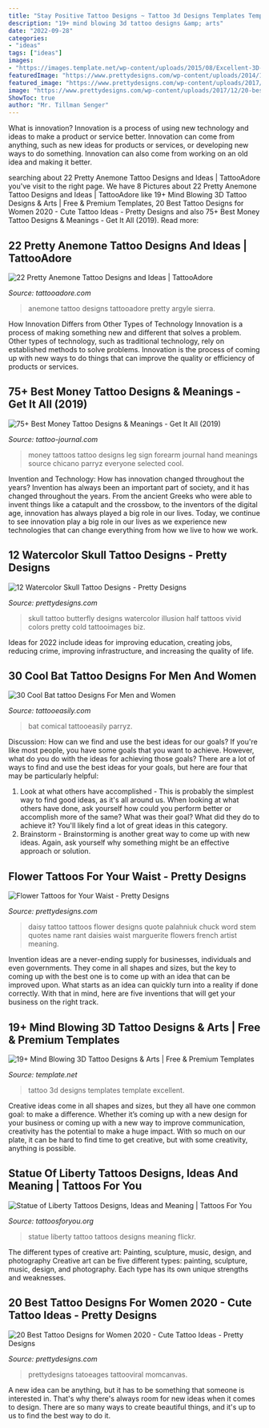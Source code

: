```yaml
---
title: "Stay Positive Tattoo Designs ~ Tattoo 3d Designs Templates Template Excellent"
description: "19+ mind blowing 3d tattoo designs &amp; arts"
date: "2022-09-28"
categories:
- "ideas"
tags: ["ideas"]
images:
- "https://images.template.net/wp-content/uploads/2015/08/Excellent-3D-Tattoo-Design.jpg"
featuredImage: "https://www.prettydesigns.com/wp-content/uploads/2014/12/Butterfly-Skull-Tattoo.jpg"
featured_image: "https://www.prettydesigns.com/wp-content/uploads/2017/12/20-best-tattoo-designs-for-women-2018-cute-tattoo-ideas-1.jpg"
image: "https://www.prettydesigns.com/wp-content/uploads/2017/12/20-best-tattoo-designs-for-women-2018-cute-tattoo-ideas-1.jpg"
ShowToc: true
author: "Mr. Tillman Senger"
---
```



What is innovation?
Innovation is a process of using new technology and ideas to make a product or service better. Innovation can come from anything, such as new ideas for products or services, or developing new ways to do something. Innovation can also come from working on an old idea and making it better.

	

		
searching about 22 Pretty Anemone Tattoo Designs and Ideas | TattooAdore you've visit to the right page. We have 8 Pictures about 22 Pretty Anemone Tattoo Designs and Ideas | TattooAdore like 19+ Mind Blowing 3D Tattoo Designs &amp; Arts | Free &amp; Premium Templates, 20 Best Tattoo Designs for Women 2020 - Cute Tattoo Ideas - Pretty Designs and also 75+ Best Money Tattoo Designs &amp; Meanings - Get It All (2019). Read more:
		
    
## 22 Pretty Anemone Tattoo Designs And Ideas | TattooAdore

<img loading=lazy src="http://tattooadore.com/wp-content/uploads/2018/05/Anemone-Tattoo-17.jpg" onerror="this.onerror=null;this.src='https://tse4.mm.bing.net/th?id=OIP.WOJYifIedzmfQZyM_f22vQHaJQ&amp;pid=15.1';" alt="22 Pretty Anemone Tattoo Designs and Ideas | TattooAdore">

_Source: tattooadore.com_

>anemone tattoo designs tattooadore pretty argyle sierra. 

	

How Innovation Differs from Other Types of Technology
Innovation is a process of making something new and different that solves a problem. Other types of technology, such as traditional technology, rely on established methods to solve problems. Innovation is the process of coming up with new ways to do things that can improve the quality or efficiency of products or services.

    
## 75+ Best Money Tattoo Designs &amp; Meanings - Get It All (2019)

<img loading=lazy src="https://tattoo-journal.com/wp-content/uploads/2016/12/Money-Tattoo-64-650x650.jpg" onerror="this.onerror=null;this.src='https://tse1.mm.bing.net/th?id=OIP.IqM5-Lh0P35SMbVNcxHQIgHaHa&amp;pid=15.1';" alt="75+ Best Money Tattoo Designs &amp; Meanings - Get It All (2019)">

_Source: tattoo-journal.com_

>money tattoos tattoo designs leg sign forearm journal hand meanings source chicano parryz everyone selected cool. 

	

Invention and Technology: How has innovation changed throughout the years?
Invention has always been an important part of society, and it has changed throughout the years. From the ancient Greeks who were able to invent things like a catapult and the crossbow, to the inventors of the digital age, innovation has always played a big role in our lives. Today, we continue to see innovation play a big role in our lives as we experience new technologies that can change everything from how we live to how we work.

    
## 12 Watercolor Skull Tattoo Designs - Pretty Designs

<img loading=lazy src="https://www.prettydesigns.com/wp-content/uploads/2014/12/Butterfly-Skull-Tattoo.jpg" onerror="this.onerror=null;this.src='https://tse1.mm.bing.net/th?id=OIP.f6cpwmzmGdhdwlLwaji0aQHaK6&amp;pid=15.1';" alt="12 Watercolor Skull Tattoo Designs - Pretty Designs">

_Source: prettydesigns.com_

>skull tattoo butterfly designs watercolor illusion half tattoos vivid colors pretty cold tattooimages biz. 

	

Ideas for 2022 include ideas for improving education, creating jobs, reducing crime, improving infrastructure, and increasing the quality of life.

    
## 30 Cool Bat Tattoo Designs For Men And Women

<img loading=lazy src="http://www.tattooeasily.com/wp-content/uploads/2013/06/31.jpeg" onerror="this.onerror=null;this.src='https://tse4.mm.bing.net/th?id=OIP.E4jmifjEmVgxgQt_KgJpwwHaJ4&amp;pid=15.1';" alt="30 Cool Bat tattoo Designs For Men and Women">

_Source: tattooeasily.com_

>bat comical tattooeasily parryz. 

	

Discussion: How can we find and use the best ideas for our goals?
If you're like most people, you have some goals that you want to achieve. However, what do you do with the ideas for achieving those goals? 
There are a lot of ways to find and use the best ideas for your goals, but here are four that may be particularly helpful: 

1) Look at what others have accomplished - This is probably the simplest way to find good ideas, as it's all around us. When looking at what others have done, ask yourself how could you perform better or accomplish more of the same? What was their goal? What did they do to achieve it? You'll likely find a lot of great ideas in this category. 
2) Brainstorm - Brainstorming is another great way to come up with new ideas. Again, ask yourself why something might be an effective approach or solution.

    
## Flower Tattoos For Your Waist - Pretty Designs

<img loading=lazy src="http://www.prettydesigns.com/wp-content/uploads/2015/01/Daisy-Tattoo.jpg" onerror="this.onerror=null;this.src='https://tse3.mm.bing.net/th?id=OIP.5U1XXBxJQ9s9boj4iIwY1AHaJ6&amp;pid=15.1';" alt="Flower Tattoos for Your Waist - Pretty Designs">

_Source: prettydesigns.com_

>daisy tattoo tattoos flower designs quote palahniuk chuck word stem quotes name rant daisies waist marguerite flowers french artist meaning. 

	

Invention ideas are a never-ending supply for businesses, individuals and even governments. They come in all shapes and sizes, but the key to coming up with the best one is to come up with an idea that can be improved upon. What starts as an idea can quickly turn into a reality if done correctly. With that in mind, here are five inventions that will get your business on the right track.

    
## 19+ Mind Blowing 3D Tattoo Designs &amp; Arts | Free &amp; Premium Templates

<img loading=lazy src="https://images.template.net/wp-content/uploads/2015/08/Excellent-3D-Tattoo-Design.jpg" onerror="this.onerror=null;this.src='https://tse4.mm.bing.net/th?id=OIP.TqFQ5ifFsIyZlZSN4XlsRQHaKn&amp;pid=15.1';" alt="19+ Mind Blowing 3D Tattoo Designs &amp; Arts | Free &amp; Premium Templates">

_Source: template.net_

>tattoo 3d designs templates template excellent. 

	

Creative ideas come in all shapes and sizes, but they all have one common goal: to make a difference. Whether it’s coming up with a new design for your business or coming up with a new way to improve communication, creativity has the potential to make a huge impact. With so much on our plate, it can be hard to find time to get creative, but with some creativity, anything is possible.

    
## Statue Of Liberty Tattoos Designs, Ideas And Meaning | Tattoos For You

<img loading=lazy src="https://www.tattoosforyou.org/wp-content/uploads/2016/03/Statue-of-Liberty-Tattoo-Pictures.jpg" onerror="this.onerror=null;this.src='https://tse4.mm.bing.net/th?id=OIP.JSX48xlclGbhXB9aHSOraAHaJ6&amp;pid=15.1';" alt="Statue of Liberty Tattoos Designs, Ideas and Meaning | Tattoos For You">

_Source: tattoosforyou.org_

>statue liberty tattoo tattoos designs meaning flickr. 

	

The different types of creative art: Painting, sculpture, music, design, and photography
Creative art can be five different types: painting, sculpture, music, design, and photography. Each type has its own unique strengths and weaknesses.

    
## 20 Best Tattoo Designs For Women 2020 - Cute Tattoo Ideas - Pretty Designs

<img loading=lazy src="https://www.prettydesigns.com/wp-content/uploads/2017/12/20-best-tattoo-designs-for-women-2018-cute-tattoo-ideas-1.jpg" onerror="this.onerror=null;this.src='https://tse2.mm.bing.net/th?id=OIP.4i2CwQgD94oWiWQam6es5AHaHa&amp;pid=15.1';" alt="20 Best Tattoo Designs for Women 2020 - Cute Tattoo Ideas - Pretty Designs">

_Source: prettydesigns.com_

>prettydesigns tatoeages tattooviral momcanvas. 

	

A new idea can be anything, but it has to be something that someone is interested in. That's why there's always room for new ideas when it comes to design. There are so many ways to create beautiful things, and it's up to us to find the best way to do it.

